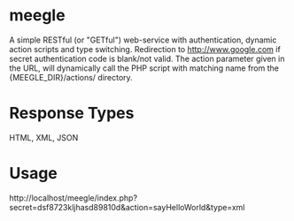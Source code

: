 meegle
======

A simple RESTful (or "GETful") web-service with authentication, dynamic action scripts and type switching. Redirection to http://www.google.com if secret authentication code is blank/not valid. The action parameter given in the URL, will dynamically call the PHP script with matching name from the {MEEGLE_DIR}/actions/ directory.

Response Types
==============

HTML, XML, JSON

Usage
=====

http://localhost/meegle/index.php?secret=dsf8723kljhasd89810d&action=sayHelloWorld&type=xml

